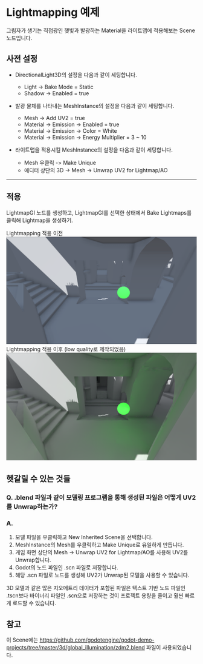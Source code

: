 # Lightmapping 예제

그림자가 생기는 직접광인 햇빛과 발광하는 Material을 라이트맵에 적용해보는 Scene 노드입니다.

## 사전 설정
* DirectionalLight3D의 설정을 다음과 같이 세팅합니다.
    * Light -> Bake Mode = Static
    * Shadow -> Enabled = true

* 발광 물체를 나타내는 MeshInstance의 설정을 다음과 같이 세팅합니다.
    * Mesh -> Add UV2 = true
    * Material -> Emission -> Enabled = true
    * Material -> Emission -> Color = White
    * Material -> Emission -> Energy Multiplier = 3 ~ 10

* 라이트맵을 적용시킬 MeshInstance의 설정을 다음과 같이 세팅합니다.
    * Mesh 우클릭 -> Make Unique
    * 에디터 상단의 3D -> Mesh -> Unwrap UV2 for Lightmap/AO
---

## 적용
LightmapGI 노드를 생성하고, LightmapGI를 선택한 상태에서 Bake Lightmaps를 클릭해 Lightmap을 생성하기.

Lightmapping 적용 이전
![before](./images/before_lightmapping.png)
Lightmapping 적용 이후 (low quality로 제작되었음)
![after](./images/after_lightmapping.png)

## 헷갈릴 수 있는 것들

### Q. .blend 파일과 같이 모델링 프로그램을 통해 생성된 파일은 어떻게 UV2를 Unwrap하는가?  

### A.
1. 모델 파일을 우클릭하고 New Inherited Scene을 선택합니다.
2. MeshInstance의 Mesh를 우클릭하고 Make Unique로 유일하게 만듭니다.
3. 게임 화면 상단의 Mesh -> Unwrap UV2 for Lightmap/AO를 사용해 UV2를 Unwrap합니다.
4. Godot의 노드 파일인 .scn 파일로 저장합니다.
5. 해당 .scn 파일로 노드를 생성해 UV2가 Unwrap된 모델을 사용할 수 있습니다.

3D 모델과 같은 많은 지오메트리 데이터가 포함된 파일은 텍스트 기반 노드 파일인 .tscn보다 바이너리 파일인 .scn으로 저장하는 것이 프로젝트 용량을 줄이고 훨씬 빠르게 로드할 수 있습니다.


## 참고
이 Scene에는 https://github.com/godotengine/godot-demo-projects/tree/master/3d/global_illumination/zdm2.blend 파일이 사용되었습니다.
